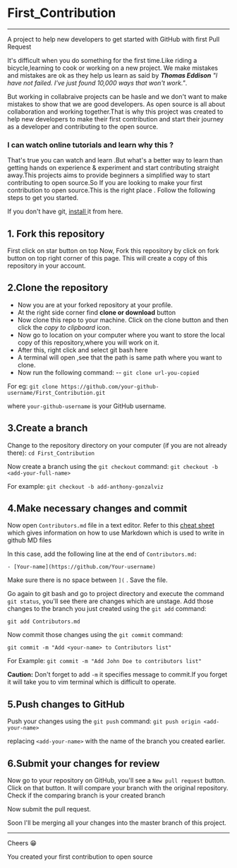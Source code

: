 # First_Contribution
---
A project to help new developers to get started with GitHub with first Pull Request

It's difficult when you do something for the first time.Like riding a bicycle,learning to cook or working on a new project. We make mistakes and mistakes are ok as they help us learn as said by *__Thomas Eddison__* *"I have not failed. I've just found 10,000 ways that won't work."*.

But working in collabraive projects can be hasle and we don't want to make mistakes to show that we are good developers. As open source is all about collaboration and working together.That is why this project was created to help new developers to make their first contribution and start their journey as a developer and contributing to the open source.

### I can watch online tutorials and learn why this ?

That's true you can watch and learn .But what's a better way to learn than getting hands on experience & experiment and start contributing straight away.This projects aims to provide beginners a simplified way to start contributing to open source.So If you are looking to make your first contribution to open source.This is the right place . Follow the following steps to  get you started.

If you don't have git, [install ]( https://help.github.com/articles/set-up-git/) it from here.

## 1. Fork this repository
First click on star button on top
Now,
Fork this repository by click on fork button on top right corner of this page.
This will create a copy of this repository in your account.

## 2.Clone the repository

* Now you are at your forked repository at your profile.
* At the right side corner find  __clone or download__ button
* Now clone this repo to your machine. Click on the clone button and then click the *copy to clipboard* icon.
* Now go to location on your computer where you want to store the local copy of this repository,where you will work on it.
* After this, right click and select git bash here
* A terminal will open ,see that the path is same path where you want to clone.
* Now run the following command:
--
`git clone url-you-copied`

For eg:
`git clone https://github.com/your-github-username/First_Contribution.git`

where `your-github-username` is your GitHub username.

## 3.Create a branch

Change to the repository directory on your computer (if you are not already there):
`cd First_Contribution`

Now create a branch using the `git checkout` command:
`git checkout -b <add-your-full-name>`

For example:
`git checkout -b add-anthony-gonzalviz`

## 4.Make necessary changes and commit

Now open `Contributors.md` file in a text editor. Refer to this [cheat sheet](https://github.com/adam-p/markdown-here/wiki/Markdown-Cheatsheet) which gives information on how to use Markdown which is used to write in github MD files

In this case, add the following line at the end of `Contributors.md:`

`- [Your-name](https://github.com/Your-username)`

Make sure there is no space between `](` . Save the file.

Go again to git bash and go to project directory and execute the command `git status`, you'll see there are changes which are unstage. Add those changes to the branch you just created using the `git add` command:

`git add Contributors.md`

Now commit those changes using the `git commit` command:

`git commit -m "Add <your-name> to Contributors list"`

For Example: 
`git commit -m "Add John Doe to contributors list"`

__Caution:__ Don't forget to add `-m` it specifies message to commit.If you forget it will take you to vim terminal which is difficult to operate.

## 5.Push changes to GitHub

Push your changes using the `git push` command:
`git push origin <add-your-name>`

replacing `<add-your-name>` with the name of the branch you created earlier.

## 6.Submit your changes for review

Now go to your repository on GitHub, you'll see a  `New pull request` button.  Click on that button.
It will compare your branch with the original repository. Check if the comparing branch is your created branch

Now submit the pull request.

Soon I'll be merging all your changes into the master branch of this project.

---
Cheers :grin:

You created your first contribution to open source